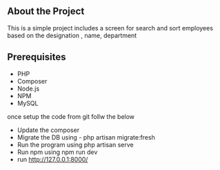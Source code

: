 


## About the Project

This is a simple project includes a screen for search and sort employees based on the designation , name, department


## Prerequisites

- PHP  
- Composer
- Node.js  
- NPM
- MySQL 


once setup the code from git follw the below

- Update the composer
- Migrate the DB using - php artisan migrate:fresh
- Run the program using php artisan serve
- Run npm using npm run dev
- run http://127.0.0.1:8000/
